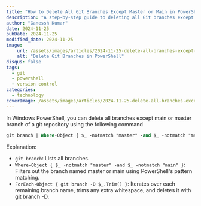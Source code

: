 ```yaml
---
title: "How to Delete All Git Branches Except Master or Main in PowerShell"
description: "A step-by-step guide to deleting all Git branches except master or main using PowerShell commands."
author: "Ganessh Kumar"
date: 2024-11-25
pubDate: 2024-11-25
modified_date: 2024-11-25
image:
    url: /assets/images/articles/2024-11-25-delete-all-branches-except-main-or-master-in-powershell.webp
    alt: "Delete Git Branches in PowerShell"
disqus: false
tags:
  - git
  - powershell
  - version control
categories:
  - technology
coverImage: /assets/images/articles/2024-11-25-delete-all-branches-except-main-or-master-in-powershell.webp
---
```


In Windows PowerShell, you can delete all branches except main or master branch of a git repository using the following command

```ps
git branch | Where-Object { $_ -notmatch "master" -and $_ -notmatch "main" } | ForEach-Object { git branch -D $_.Trim() }
```

Explanation:
- `git branch`: Lists all branches.
- `Where-Object { $_ -notmatch "master" -and $_ -notmatch "main" }`: Filters out the branch named master or main using PowerShell's pattern matching.
- `ForEach-Object { git branch -D $_.Trim() }`: Iterates over each remaining branch name, trims any extra whitespace, and deletes it with git branch -D.
